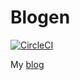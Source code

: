 # Blogen

[![CircleCI](https://circleci.com/gh/kongeor/blogen.svg?style=svg)](https://circleci.com/gh/kongeor/blogen)

My [blog]

[blog]: http://kongeor.github.io]